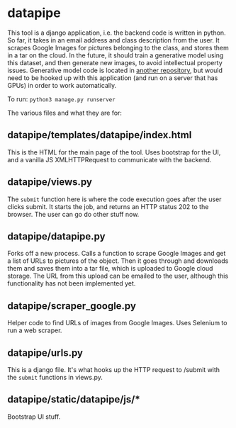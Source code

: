# datapipe

This tool is a django application, i.e. the backend code is written in python. So far, it takes in an email address and class description from the user. It scrapes Google Images for pictures belonging to the class, and stores them in a tar on the cloud. In the future, it should train a generative model using this dataset, and then generate new images, to avoid intellectual property issues. Generative model code is located in [another repository](https://github.com/yousufzu/datapipe), but would need to be hooked up with this application (and run on a server that has GPUs) in order to work automatically. 

To run: `python3 manage.py runserver`

The various files and what they are for:

## datapipe/templates/datapipe/index.html

This is the HTML for the main page of the tool. Uses bootstrap for the UI, and a vanilla JS XMLHTTPRequest to communicate with the backend.

## datapipe/views.py

The `submit` function here is where the code execution goes after the user clicks submit. It starts the job, and returns an HTTP status 202 to the browser. The user can go do other stuff now.

## datapipe/datapipe.py

Forks off a new process. Calls a function to scrape Google Images and get a list of URLs to pictures of the object. Then it goes through and downloads them and saves them into a tar file, which is uploaded to Google cloud storage. The URL from this upload can be emailed to the user, although this functionality has not been implemented yet.

## datapipe/scraper_google.py

Helper code to find URLs of images from Google Images. Uses Selenium to run a web scraper.

## datapipe/urls.py

This is a django file. It's what hooks up the HTTP request to /submit with the `submit` functions in views.py.

## datapipe/static/datapipe/js/*

Bootstrap UI stuff.
